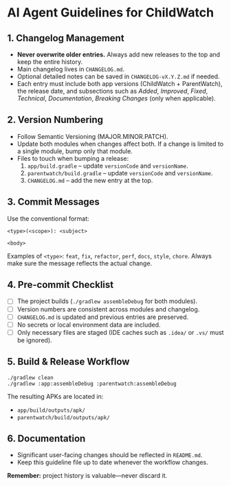 ﻿# AI Agent Guidelines for ChildWatch

## 1. Changelog Management
- **Never overwrite older entries.** Always add new releases to the top and keep the entire history.
- Main changelog lives in `CHANGELOG.md`.
- Optional detailed notes can be saved in `CHANGELOG-vX.Y.Z.md` if needed.
- Each entry must include both app versions (ChildWatch + ParentWatch), the release date, and subsections such as *Added*, *Improved*, *Fixed*, *Technical*, *Documentation*, *Breaking Changes* (only when applicable).

## 2. Version Numbering
- Follow Semantic Versioning (MAJOR.MINOR.PATCH).
- Update both modules when changes affect both. If a change is limited to a single module, bump only that module.
- Files to touch when bumping a release:
  1. `app/build.gradle` – update `versionCode` and `versionName`.
  2. `parentwatch/build.gradle` – update `versionCode` and `versionName`.
  3. `CHANGELOG.md` – add the new entry at the top.

## 3. Commit Messages
Use the conventional format:
```
<type>(<scope>): <subject>

<body>
```
Examples of `<type>`: `feat`, `fix`, `refactor`, `perf`, `docs`, `style`, `chore`.
Always make sure the message reflects the actual change.

## 4. Pre-commit Checklist
- [ ] The project builds (`./gradlew assembleDebug` for both modules).
- [ ] Version numbers are consistent across modules and changelog.
- [ ] `CHANGELOG.md` is updated and previous entries are preserved.
- [ ] No secrets or local environment data are included.
- [ ] Only necessary files are staged (IDE caches such as `.idea/` or `.vs/` must be ignored).

## 5. Build & Release Workflow
```
./gradlew clean
./gradlew :app:assembleDebug :parentwatch:assembleDebug
```
The resulting APKs are located in:
- `app/build/outputs/apk/`
- `parentwatch/build/outputs/apk/`

## 6. Documentation
- Significant user-facing changes should be reflected in `README.md`.
- Keep this guideline file up to date whenever the workflow changes.

**Remember:** project history is valuable—never discard it.
